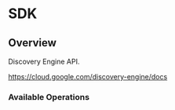 # SDK

## Overview

Discovery Engine API.

<https://cloud.google.com/discovery-engine/docs>
### Available Operations

